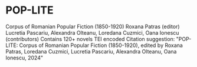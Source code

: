 # POP-LITE
Corpus of Romanian Popular Fiction (1850-1920)
Roxana Patras (editor)
Lucretia Pascariu, Alexandra Olteanu, Loredana Cuzmici, Oana Ionescu (contributors)
Contains 120+ novels TEI encoded
Citation suggestion: "POP-LITE: Corpus of Romanian Popular Fiction (1850-1920), edited by Roxana Patras, Loredana Cuzmici, Lucretia Pascariu, Alexandra Olteanu, Oana Ionescu, 2024"
